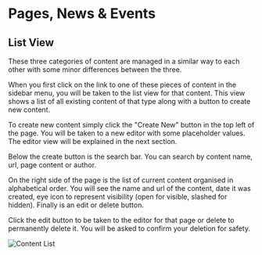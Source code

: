 # Pages, News & Events

## List View

These three categories of content are managed in a similar way to each other with some minor differences between the three.

When you first click on the link to one of these pieces of content in the sidebar menu, you will be taken to the list view for that content. This view shows a list of all existing content of that type along with a button to create new content.

To create new content simply click the "Create New" button in the top left of the page. You will be taken to a new editor with some placeholder values. The editor view will be explained in the next section.

Below the create button is the search bar. You can search by content name, url, page content or author.

On the right side of the page is the list of current content organised in alphabetical order. You will see the name and url of the content, date it was created, eye icon to represent visibility (open for visible, slashed for hidden). Finally is an edit or delete button. 

Click the edit button to be taken to the editor for that page or delete to permanently delete it. You will be asked to confirm your deletion for safety.

![Content List](/images/content-list.png)